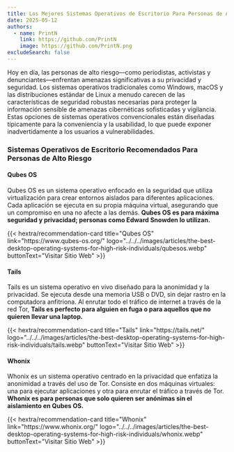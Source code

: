 ```yaml
---
title: Los Mejores Sistemas Operativos de Escritorio Para Personas de Alto Riesgo
date: 2025-05-12
authors:
  - name: PrintN
    link: https://github.com/PrintN
    image: https://github.com/PrintN.png
excludeSearch: false
---
```

Hoy en día, las personas de alto riesgo—como periodistas, activistas y denunciantes—enfrentan amenazas significativas a su privacidad y seguridad. Los sistemas operativos tradicionales como Windows, macOS y las distribuciones estándar de Linux a menudo carecen de las características de seguridad robustas necesarias para proteger la información sensible de amenazas cibernéticas sofisticadas y vigilancia. Estas opciones de sistemas operativos convencionales están diseñadas típicamente para la conveniencia y la usabilidad, lo que puede exponer inadvertidamente a los usuarios a vulnerabilidades.

### Sistemas Operativos de Escritorio Recomendados Para Personas de Alto Riesgo
#### Qubes OS
Qubes OS es un sistema operativo enfocado en la seguridad que utiliza virtualización para crear entornos aislados para diferentes aplicaciones. Cada aplicación se ejecuta en su propia máquina virtual, asegurando que un compromiso en una no afecte a las demás. **Qubes OS es para máxima seguridad y privacidad; personas como Edward Snowden lo utilizan.**
<div class="recommendations">
  <div class="grid">
    {{< hextra/recommendation-card title="Qubes OS" link="https://www.qubes-os.org/" logo="../../../images/articles/the-best-desktop-operating-systems-for-high-risk-individuals/qubesos.webp" buttonText="Visitar Sitio Web" >}}
  </div>
</div>

#### Tails
Tails es un sistema operativo en vivo diseñado para la anonimidad y la privacidad. Se ejecuta desde una memoria USB o DVD, sin dejar rastro en la computadora anfitriona. Al enrutar todo el tráfico de internet a través de la red Tor, **Tails es perfecto para alguien en fuga o para aquellos que no quieren llevar una laptop.**
<div class="recommendations">
  <div class="grid">
    {{< hextra/recommendation-card title="Tails" link="https://tails.net/" logo="../../../images/articles/the-best-desktop-operating-systems-for-high-risk-individuals/tails.webp" buttonText="Visitar Sitio Web" >}}
  </div>
</div>

#### Whonix
Whonix es un sistema operativo centrado en la privacidad que enfatiza la anonimidad a través del uso de Tor. Consiste en dos máquinas virtuales: una para ejecutar aplicaciones y otra para enrutar el tráfico a través de Tor. **Whonix es para personas que solo quieren ser anónimas sin el aislamiento en Qubes OS.**
<div class="recommendations">
  <div class="grid">
    {{< hextra/recommendation-card title="Whonix" link="https://www.whonix.org/" logo="../../../images/articles/the-best-desktop-operating-systems-for-high-risk-individuals/whonix.webp" buttonText="Visitar Sitio Web" >}}
  </div>
</div>